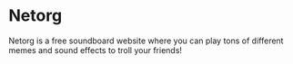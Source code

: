 # Netorg
Netorg is a free soundboard website where you can play tons of different memes and sound effects to troll your friends!
